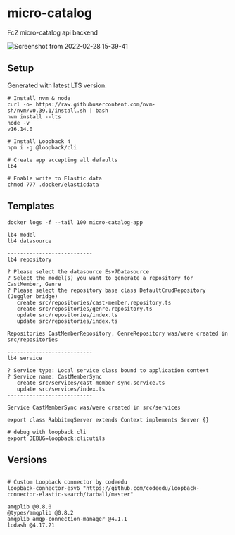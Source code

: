 # micro-catalog

Fc2 micro-catalog api backend

![Screenshot from 2022-02-28 15-39-41](https://user-images.githubusercontent.com/86032/156039490-7ec5fa96-5a6a-49e1-a53a-c06a6b551de1.png)

## Setup

Generated with latest LTS version.

```
# Install nvm & node
curl -o- https://raw.githubusercontent.com/nvm-sh/nvm/v0.39.1/install.sh | bash
nvm install --lts
node -v
v16.14.0

# Install Loopback 4
npm i -g @loopback/cli

# Create app accepting all defaults
lb4

# Enable write to Elastic data
chmod 777 .docker/elasticdata

```

## Templates

```
docker logs -f --tail 100 micro-catalog-app

lb4 model
lb4 datasource

---------------------------
lb4 repository

? Please select the datasource Esv7Datasource
? Select the model(s) you want to generate a repository for CastMember, Genre
? Please select the repository base class DefaultCrudRepository (Juggler bridge)
   create src/repositories/cast-member.repository.ts
   create src/repositories/genre.repository.ts
   update src/repositories/index.ts
   update src/repositories/index.ts

Repositories CastMemberRepository, GenreRepository was/were created in src/repositories

---------------------------
lb4 service

? Service type: Local service class bound to application context
? Service name: CastMemberSync
   create src/services/cast-member-sync.service.ts
   update src/services/index.ts
---------------------------

Service CastMemberSync was/were created in src/services

export class RabbitmqServer extends Context implements Server {}

# debug with loopback cli
export DEBUG=loopback:cli:utils

```

## Versions

```

# Custom Loopback connector by codeedu
loopback-connector-esv6 "https://github.com/codeedu/loopback-connector-elastic-search/tarball/master"

amqplib @0.8.0
@types/amqplib @0.8.2
amqplib amqp-connection-manager @4.1.1
lodash @4.17.21

```
